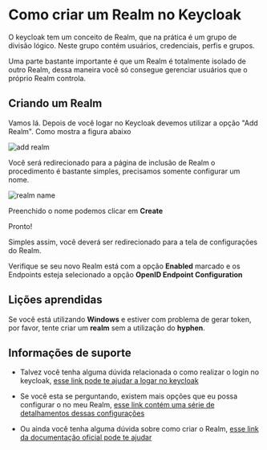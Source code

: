 # Como criar um Realm no Keycloak

O keycloak tem um conceito de Realm, que na prática é um grupo de divisão lógico. Neste grupo 
contém usuários, credenciais, perfis e grupos.

Uma parte bastante importante é que um Realm é totalmente isolado de outro Realm, dessa maneira
você só consegue gerenciar usuários que o próprio Realm controla.

## Criando um Realm


Vamos lá. Depois de você logar no Keycloak devemos utilizar a opção "Add Realm". Como mostra a figura abaixo

![add realm](../images/keycloak/add-realm.png "criação do realm")


Você será redirecionado para a página de inclusão de Realm o procedimento é bastante simples, precisamos
somente configurar um nome.

![realm name](../images/keycloak/realm-name.png "configurar nome do realm")

Preenchido o nome podemos clicar em **Create**

Pronto!

Simples assim, você deverá ser redirecionado para a tela de configurações do Realm.

Verifique se seu novo Realm está com a opção **Enabled** marcado e os Endpoints esteja selecionado
a opção **OpenID Endpoint Configuration**

## Lições aprendidas

Se você está utilizando **Windows** e estiver com problema de gerar token, por favor, tente criar um **realm** sem a 
utilização do **hyphen**. 

## Informações de suporte

* Talvez você tenha alguma dúvida relacionada o como realizar o login no keycloak, [esse link pode te ajudar a logar no keycloak](keycloak-login.md)

* Se você esta se perguntando, existem mais opções que eu possa configurar o no meu Realm, [esse link contém uma série de detalhamentos dessas configurações](https://www.keycloak.org/docs/latest/server_admin/#admin-console)

* Ou ainda você tenha alguma dúvida sobre como criar o Realm, [esse link da documentação oficial pode te ajudar](https://www.keycloak.org/docs/latest/server_admin/#_create-realm) 

